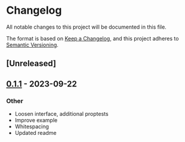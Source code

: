 # Changelog
All notable changes to this project will be documented in this file.

The format is based on [Keep a Changelog](https://keepachangelog.com/en/1.0.0/),
and this project adheres to [Semantic Versioning](https://semver.org/spec/v2.0.0.html).

## [Unreleased]

## [0.1.1](https://github.com/liamwh/surreal-id/compare/v0.1.0...v0.1.1) - 2023-09-22

### Other
- Loosen interface, additional proptests
- Improve example
- Whitespacing
- Updated readme
